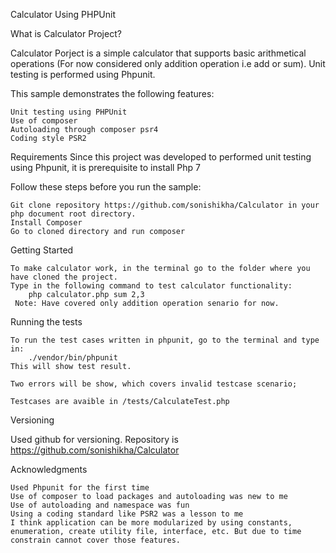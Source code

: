 Calculator Using PHPUnit

What is Calculator Project?

Calculator Porject is a simple calculator that supports basic arithmetical operations (For now considered only addition operation i.e add or sum). Unit testing is performed using Phpunit. 

This sample demonstrates the following features:

    Unit testing using PHPUnit
    Use of composer
    Autoloading through composer psr4
    Coding style PSR2

Requirements
Since this project was developed to performed unit testing using Phpunit, it is prerequisite to install Php 7

Follow these steps before you run the sample:

    Git clone repository https://github.com/sonishikha/Calculator in your php document root directory.
    Install Composer
    Go to cloned directory and run composer

Getting Started

    To make calculator work, in the terminal go to the folder where you have cloned the project.
    Type in the following command to test calculator functionality:
        php calculator.php sum 2,3
     Note: Have covered only addition operation senario for now.
   
Running the tests

    To run the test cases written in phpunit, go to the terminal and type in:
    	./vendor/bin/phpunit
    This will show test result.
    
    Two errors will be show, which covers invalid testcase scenario;
    
    Testcases are avaible in /tests/CalculateTest.php
    
Versioning

Used github for versioning. Repository is https://github.com/sonishikha/Calculator

Acknowledgments

    Used Phpunit for the first time
    Use of composer to load packages and autoloading was new to me
    Use of autoloading and namespace was fun
    Using a coding standard like PSR2 was a lesson to me
    I think application can be more modularized by using constants, enumeration, create utility file, interface, etc. But due to time constrain cannot cover those features.
    
